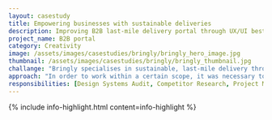 ```yaml
---
layout: casestudy
title: Empowering businesses with sustainable deliveries
description: Improving B2B last-mile delivery portal through UX/UI best practices
project_name: B2B portal
category: Creativity
image: /assets/images/casestudies/bringly/bringly_hero_image.jpg
thumbnail: /assets/images/casestudies/bringly/bringly_thumbnail.jpg
challange: "Bringly specialises in sustainable, last-mile delivery throughout Europe. In order to look more professional and credible, Bringly recently updated their brand identity. This is reflected in their website, but not in their B2B portal. There are also parts of their new design system that could be expanded on or improved."
approach: "In order to work within a certain scope, it was necessary to focus on the key red route for B2B customers. This was the create new deliveries feature, as it was frequently used B2B  interaction. Through a design system audit, competitor research and UX/UI best practices, this and the additional screens were improved."
responsibilities: [Design Systems Audit, Competitor Research, Project Management, UX Design, UI Design]
---
```


{% include info-highlight.html content=info-highlight %}

